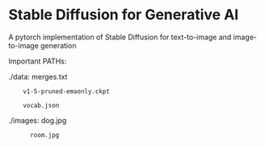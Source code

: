 # Stable Diffusion for Generative AI
A pytorch implementation of Stable Diffusion for text-to-image and image-to-image generation

Important PATHs:

./data: merges.txt

        v1-5-pruned-emaonly.ckpt
        
        vocab.json

./images: dog.jpg

          room.jpg
